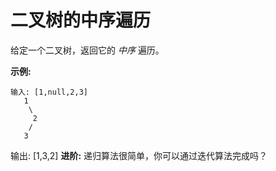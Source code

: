 # 二叉树的中序遍历

给定一个二叉树，返回它的 *中序* 遍历。

**示例:**

    输入: [1,null,2,3]
       1
        \
         2
        /
       3

输出: [1,3,2]
**进阶:** 递归算法很简单，你可以通过迭代算法完成吗？